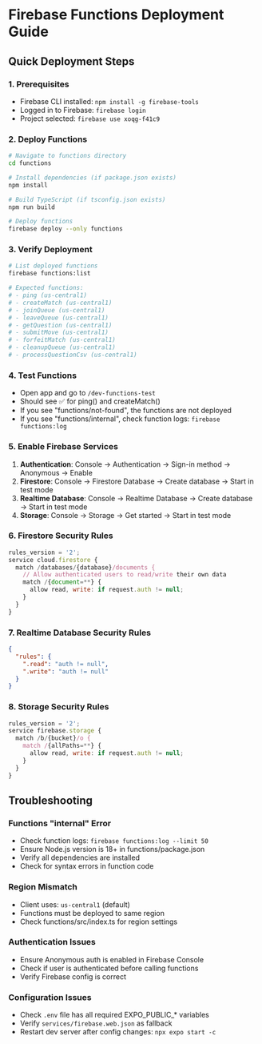 # Firebase Functions Deployment Guide

## Quick Deployment Steps

### 1. Prerequisites
- Firebase CLI installed: `npm install -g firebase-tools`
- Logged in to Firebase: `firebase login`
- Project selected: `firebase use xoqg-f41c9`

### 2. Deploy Functions
```bash
# Navigate to functions directory
cd functions

# Install dependencies (if package.json exists)
npm install

# Build TypeScript (if tsconfig.json exists)
npm run build

# Deploy functions
firebase deploy --only functions
```

### 3. Verify Deployment
```bash
# List deployed functions
firebase functions:list

# Expected functions:
# - ping (us-central1)
# - createMatch (us-central1)
# - joinQueue (us-central1)
# - leaveQueue (us-central1)
# - getQuestion (us-central1)
# - submitMove (us-central1)
# - forfeitMatch (us-central1)
# - cleanupQueue (us-central1)
# - processQuestionCsv (us-central1)
```

### 4. Test Functions
- Open app and go to `/dev-functions-test`
- Should see ✅ for ping() and createMatch()
- If you see "functions/not-found", the functions are not deployed
- If you see "functions/internal", check function logs: `firebase functions:log`

### 5. Enable Firebase Services
1. **Authentication**: Console → Authentication → Sign-in method → Anonymous → Enable
2. **Firestore**: Console → Firestore Database → Create database → Start in test mode
3. **Realtime Database**: Console → Realtime Database → Create database → Start in test mode
4. **Storage**: Console → Storage → Get started → Start in test mode

### 6. Firestore Security Rules
```javascript
rules_version = '2';
service cloud.firestore {
  match /databases/{database}/documents {
    // Allow authenticated users to read/write their own data
    match /{document=**} {
      allow read, write: if request.auth != null;
    }
  }
}
```

### 7. Realtime Database Security Rules
```json
{
  "rules": {
    ".read": "auth != null",
    ".write": "auth != null"
  }
}
```

### 8. Storage Security Rules
```javascript
rules_version = '2';
service firebase.storage {
  match /b/{bucket}/o {
    match /{allPaths=**} {
      allow read, write: if request.auth != null;
    }
  }
}
```

## Troubleshooting

### Functions "internal" Error
- Check function logs: `firebase functions:log --limit 50`
- Ensure Node.js version is 18+ in functions/package.json
- Verify all dependencies are installed
- Check for syntax errors in function code

### Region Mismatch
- Client uses: `us-central1` (default)
- Functions must be deployed to same region
- Check functions/src/index.ts for region settings

### Authentication Issues
- Ensure Anonymous auth is enabled in Firebase Console
- Check if user is authenticated before calling functions
- Verify Firebase config is correct

### Configuration Issues
- Check `.env` file has all required EXPO_PUBLIC_* variables
- Verify `services/firebase.web.json` as fallback
- Restart dev server after config changes: `npx expo start -c`